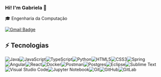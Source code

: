 ### Hi! I'm Gabriela :wave:


:mortar_board: Engenharia da Computação

[![Gmail Badge](https://img.shields.io/badge/-camposgamagabriela@gmail.com-D14836?style=flat&logo=gmail&logoColor=white&link=mailto:camposgamagabriela@gmail.com)](mailto:camposgamagabriela@gmail.com)

## :zap: Tecnologias

![Java](https://img.shields.io/badge/Java-%23ED8B00.svg?style=flat-square&logo=java&logoColor=white)![JavaScript](https://img.shields.io/badge/JavaScript-%23323330.svg?style=flat-square&logo=javascript&logoColor=%23F7DF1E)![TypeScript](https://img.shields.io/badge/TypeScript-%23007ACC.svg?style=flat-square&logo=typescript&logoColor=white)![Python](https://img.shields.io/badge/Python-3670A0?style=flat-square&logo=python&logoColor=ffdd54)![HTML5](https://img.shields.io/badge/HTML5-%23E34F26.svg?style=flat-square&logo=html5&logoColor=white)![CSS3](https://img.shields.io/badge/CSS3-%231572B6.svg?style=flat-square&logo=css3&logoColor=white)![Spring](https://img.shields.io/badge/Spring-%236DB33F.svg?style=flat-square&logo=spring&logoColor=white)![Angular](https://img.shields.io/badge/Angular-%23DD0031.svg?style=flat-square&logo=angular&logoColor=white)![React](https://img.shields.io/badge/React-%2320232a.svg?style=flat-square&logo=react&logoColor=%2361DAFB)![Docker](https://img.shields.io/badge/Docker-%230db7ed.svg?style=flat-square&logo=docker&logoColor=white)![Postman](https://img.shields.io/badge/Postman-FF6C37?style=flat-square&logo=postman&logoColor=white)![Postgres](https://img.shields.io/badge/Postgres-%23316192.svg?style=flat-square&logo=postgresql&logoColor=white)![Eclipse](https://img.shields.io/badge/Eclipse-FE7A16.svg?style=flat-square&logo=Eclipse&logoColor=white)![Sublime Text](https://img.shields.io/badge/Sublime_Text-%23575757.svg?style=flat-square&logo=sublime-text&logoColor=important)![Visual Studio Code](https://img.shields.io/badge/Visual%20Studio%20Code-0078d7.svg?style=flat-square&logo=visual-studio-code&logoColor=white)![Jupyter Notebook](https://img.shields.io/badge/Jupyter-%23FA0F00.svg?style=flat-square&logo=jupyter&logoColor=white)![Git](https://img.shields.io/badge/Git-%23F05033.svg?style=flat-square&logo=git&logoColor=white)![GitHub](https://img.shields.io/badge/Github-%23121011.svg?style=flat-square&logo=github&logoColor=white)![GitLab](https://img.shields.io/badge/Gitlab-%23181717.svg?style=flat-square&logo=gitlab&logoColor=white)

<!-- 
[![Linkedin](https://img.shields.io/badge/Gabriela-0077B5?style=for-the-badge&logo=linkedin&logoColor=white)](https://www.linkedin.com/in/gabriela-campos-gama-0671ba173/)

[![Top Langs](https://github-readme-stats.vercel.app/api/top-langs/?username=gabicgama&layout=compact&theme=dark)](https://github.com/anuraghazra/github-readme-stats)

![YOUR github stats](https://github-readme-stats.vercel.app/api?username=gabicgama) 
-->
